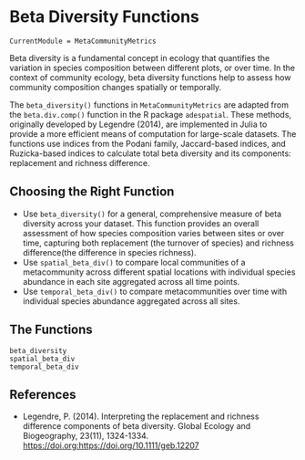 # Beta Diversity Functions
```@meta
CurrentModule = MetaCommunityMetrics
```
Beta diversity is a fundamental concept in ecology that quantifies the variation in species composition between different plots, or over time. In the context of community ecology, beta diversity functions help to assess how community composition changes spatially or temporally.

The `beta_diversity()` functions in `MetaCommunityMetrics` are adapted from the `beta.div.comp()` function in the R package `adespatial`. These methods, originally developed by Legendre (2014), are implemented in Julia to provide a more efficient means of computation for large-scale datasets. The functions use indices from the Podani family, Jaccard-based indices, and Ruzicka-based indices to calculate total beta diversity and its components: replacement and richness difference.

## Choosing the Right Function
- Use `beta_diversity()` for a general, comprehensive measure of beta diversity across your dataset. This function provides an overall assessment of how species composition varies between sites or over time, capturing both replacement (the turnover of species) and richness difference(the difference in species richness). 
- Use `spatial_beta_div()` to compare local communities of a metacommunity across different spatial locations with individual species abundance in each site aggregated across all time points. 
- Use `temporal_beta_div()` to compare metacommunities over time with individual species abundance aggregated across all sites. 

## The Functions
```@docs
beta_diversity
spatial_beta_div
temporal_beta_div
```
## References
- Legendre, P. (2014). Interpreting the replacement and richness difference components of beta diversity. Global Ecology and Biogeography, 23(11), 1324-1334. https://doi.org:https://doi.org/10.1111/geb.12207
